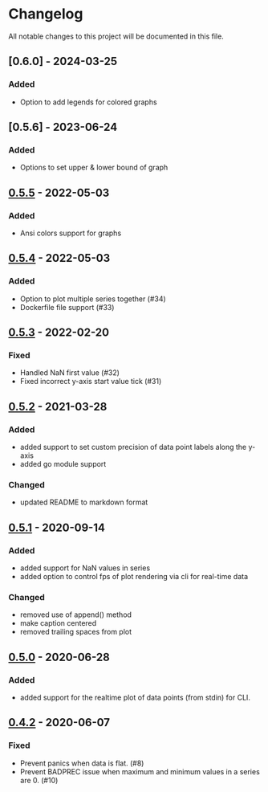 # Changelog

All notable changes to this project will be documented in this file.

## [0.6.0] - 2024-03-25

### Added

- Option to add legends for colored graphs

## [0.5.6] - 2023-06-24

### Added

- Options to set upper & lower bound of graph

## [0.5.5] - 2022-05-03

### Added

- Ansi colors support for graphs

## [0.5.4] - 2022-05-03

### Added

- Option to plot multiple series together (#34)
- Dockerfile file support (#33)

## [0.5.3] - 2022-02-20

### Fixed

- Handled NaN first value (#32)
- Fixed incorrect y-axis start value tick (#31)

## [0.5.2] - 2021-03-28

### Added

- added support to set custom precision of data point labels along the y-axis
- added go module support

### Changed

- updated README to markdown format

## [0.5.1] - 2020-09-14

### Added

- added support for NaN values in series
- added option to control fps of plot rendering via cli for real-time data

### Changed

- removed use of append() method
- make caption centered
- removed trailing spaces from plot

## [0.5.0] - 2020-06-28

### Added

- added support for the realtime plot of data points (from stdin) for CLI.

## [0.4.2] - 2020-06-07

### Fixed

- Prevent panics when data is flat. (#8)
- Prevent BADPREC issue when maximum and minimum values in a series are 0. (#10)

[0.5.5]: https://github.com/guptarohit/asciigraph/releases/tag/v0.5.5
[0.5.4]: https://github.com/guptarohit/asciigraph/releases/tag/v0.5.4
[0.5.3]: https://github.com/guptarohit/asciigraph/releases/tag/v0.5.3
[0.5.2]: https://github.com/guptarohit/asciigraph/releases/tag/v0.5.2
[0.5.1]: https://github.com/guptarohit/asciigraph/releases/tag/v0.5.1
[0.5.0]: https://github.com/guptarohit/asciigraph/releases/tag/v0.5.0
[0.4.2]: https://github.com/guptarohit/asciigraph/releases/tag/v0.4.2
